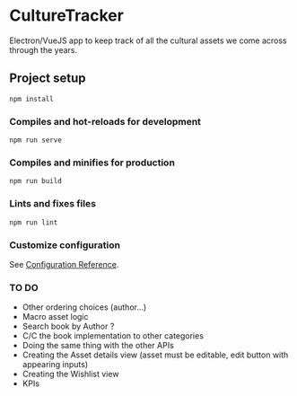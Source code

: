 # CultureTracker

Electron/VueJS app to keep track of all the cultural assets we come across through the years.

## Project setup
```
npm install
```

### Compiles and hot-reloads for development
```
npm run serve
```

### Compiles and minifies for production
```
npm run build
```

### Lints and fixes files
```
npm run lint
```

### Customize configuration
See [Configuration Reference](https://cli.vuejs.org/config/).

### TO DO
- Other ordering choices (author...)
- Macro asset logic
- Search book by Author ?
- C/C the book implementation to other categories
- Doing the same thing with the other APIs
- Creating the Asset details view (asset must be editable, edit button with appearing inputs)
- Creating the Wishlist view
- KPIs